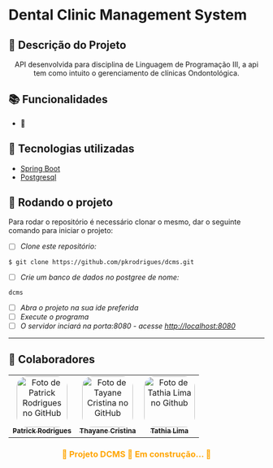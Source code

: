 # Dental Clinic Management System

## :memo: Descrição do Projeto
<p align="center">API desenvolvida para disciplina de Linguagem de Programação III, a api tem como intuito o gerenciamento de clínicas Ondontológica. </p>

## :books: Funcionalidades
 - 🚧

## :wrench: Tecnologias utilizadas
* [Spring Boot](https://spring.io/projects/spring-boot)
* [Postgresql](https://www.postgresql.org/download/)

## :rocket: Rodando o projeto
Para rodar o repositório é necessário clonar o mesmo, dar o seguinte comando para iniciar o projeto:

- [ ] *Clone este repositório:* 

```
$ git clone https://github.com/pkrodrigues/dcms.git
```
- [ ] *Crie um banco de dados no postgree de nome:*
```
dcms
```
- [ ] *Abra o projeto na sua ide preferida*
- [ ] *Execute o programa*
- [ ] *O servidor inciará na porta:8080 - acesse <http://localhost:8080>*

---

## :handshake: Colaboradores
<table>
  <tr>
    <td align="center">
      <a href="http://github.com/pkrodrigues">
        <img style="border-radius:20px;" src="https://avatars.githubusercontent.com/u/62035073?s=400&u=b981300beb2d9380217fe910d3536b80ce47d2cb&v=4" width="100px;" alt="Foto de Patrick Rodrigues no GitHub"/><br>
        <sub>
          <b>Patrick Rodrigues</b>
        </sub>
      </a>
    </td>
    <td align="center">
      <a href="http://github.com/ThayaneCristina">
        <img style="border-radius:20px;" src="https://avatars.githubusercontent.com/u/82680203?v=4" width="100px;" alt="Foto de Tayane Cristina no GitHub"/><br>
        <sub>
          <b>Thayane Cristina</b>
        </sub>
      </a>
    </td>
    <td align="center">
      <a href="http://github.com/tathialima">
        <img style="border-radius:20px;" src="" width="100px;" alt="Foto de Tathia Lima no Github"/><br>
        <sub>
          <b>Tathia Lima</b>
        </sub>
      </a>
    </td>
  </tr>
</table>

<h3 align="center" style="color:orange;" > 
	<b>🚧  Projeto DCMS 🚀 Em construção...  🚧</b>
</h3>
